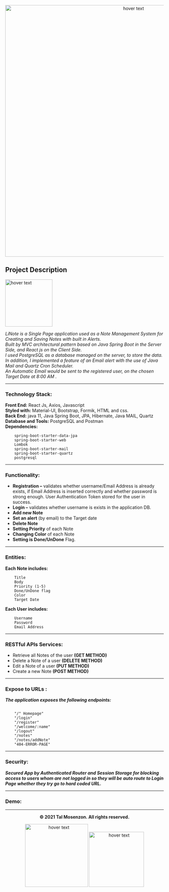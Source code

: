 
<p align="center">
      <img src="https://i.ibb.co/q1cz9nV/home.png" width="800" title="hover text">      
</p>

##   **Project Description**


<p align="left">
  <img src="https://i.ibb.co/Df3MzfG/1327bbd369c34c77953c6142d3eb619b.png" width="150" title="hover text">
</p>

*LiNote is a Single Page application used as a Note Management System for Creating and Saving Notes with built in Alerts.   <br>
Built by MVC architectural pattern based on Java Spring Boot in the Server Side, and React js on the Client Side.   <br>
I used PostgreSQL as a database managed on the server, to store the data. <br>
In addition, I implemented a feature of an Email alert with the use of Java Mail and Quartz Cron Scheduler. <br>
An Automatic Email would be sent to the registered user, on the chosen Target Date at 8:00 AM .*

---

### Technology Stack:
**Front End:** React Js, Axios, Javascript <br>
**Styled with:** Material-UI, Bootstrap, Formik, HTML and css.  <br>
**Back End:** java 11, Java Spring Boot, JPA, Hibernate, Java MAIL, Quartz  <br>
**Database and Tools:**  PostgreSQL and Postman  <br>
**Dependencies:**  
```
    spring-boot-starter-data-jpa
    spring-boot-starter-web
    Lombok
    spring-boot-starter-mail
    spring-boot-starter-quartz
    postgresql
```

---

### Functionality:
- **Registration –** validates whether username/Email Address is already exists, if Email Address is inserted correctly and whether password is strong enough.  User Authentication Token stored for the user in success. <br>
- **Login –** validates whether username is exists in the application DB. <br>
- **Add new Note** <br>
- **Set an alert** (by email) to the Target date <br>
- **Delete Note** <br>
- **Setting Priority** of each Note <br>
- **Changing Color** of each Note <br>
- **Setting is Done/UnDone** Flag. <br>

---
### Entities:
**Each Note includes:**
```
    Title
    Body
    Priority (1-5)
    Done/UnDone flag
    Color
    Target Date

```

**Each User includes:**
```
    Username
    Password
    Email Address
   ``` 
---

### RESTful APIs Services:
-	Retrieve all Notes of the user **(GET METHOD)** <br>
-	Delete a Note of a user **(DELETE METHOD)** <br>
-	Edit a Note of a user **(PUT METHOD)** <br>
-	Create a new Note **(POST METHOD)** <br>

---

### Expose to URLs :
***The application exposes the following endpoints:***

```

    "/" Homepage" 
    "/login" 
    "/register" 
    "/welcome/:name" 
    "/logout" 
    "/notes" 
    "/notes/addNote" 
    "404-ERROR-PAGE"
```

---

### Security:

***Secured App by Authenticated Router and Session Storage for blocking access to users whom are not logged in so they will be auto route to Login Page whether they try go to hard coded URL.*** 

---
### Demo:

---


<p align="center">
  <b>© 2021 Tal Mosenzon.  All rights reserved.</b>
</p>

<p align="center">
      <img src="https://www.endivesoftware.com/blog/wp-content/uploads/2020/01/Spring-Boot-Application-Development.png" width="200" title="hover text">
        <img src="https://www.webrexstudio.com/wp-content/uploads/2019/05/react-js-image.png" width="175" title="hover text">
</p>

